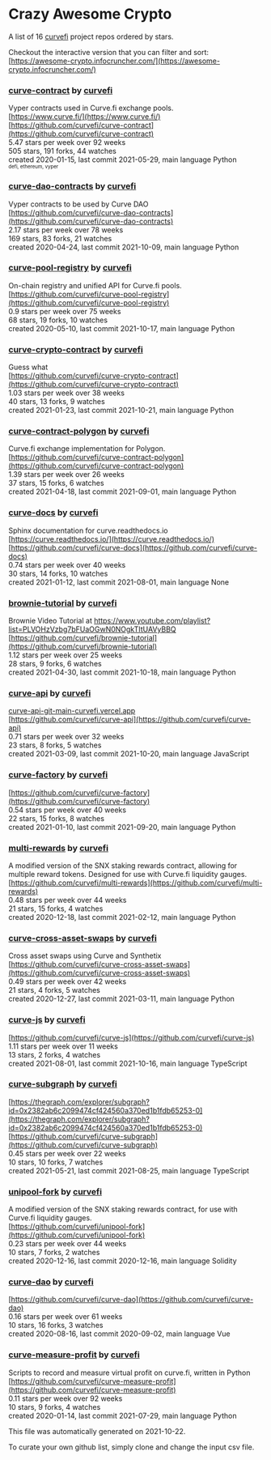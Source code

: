# Crazy Awesome Crypto
A list of 16 [curvefi](https://github.com/curvefi) project repos ordered by stars.  

Checkout the interactive version that you can filter and sort: 
[https://awesome-crypto.infocruncher.com/](https://awesome-crypto.infocruncher.com/)  


### [curve-contract](https://github.com/curvefi/curve-contract) by [curvefi](https://github.com/curvefi)  
Vyper contracts used in Curve.fi exchange pools.  
[https://www.curve.fi/](https://www.curve.fi/)  
[https://github.com/curvefi/curve-contract](https://github.com/curvefi/curve-contract)  
5.47 stars per week over 92 weeks  
505 stars, 191 forks, 44 watches  
created 2020-01-15, last commit 2021-05-29, main language Python  
<sub><sup>defi, ethereum, vyper</sup></sub>


### [curve-dao-contracts](https://github.com/curvefi/curve-dao-contracts) by [curvefi](https://github.com/curvefi)  
Vyper contracts to be used by Curve DAO  
[https://github.com/curvefi/curve-dao-contracts](https://github.com/curvefi/curve-dao-contracts)  
2.17 stars per week over 78 weeks  
169 stars, 83 forks, 21 watches  
created 2020-04-24, last commit 2021-10-09, main language Python  


### [curve-pool-registry](https://github.com/curvefi/curve-pool-registry) by [curvefi](https://github.com/curvefi)  
On-chain registry and unified API for Curve.fi pools.  
[https://github.com/curvefi/curve-pool-registry](https://github.com/curvefi/curve-pool-registry)  
0.9 stars per week over 75 weeks  
68 stars, 19 forks, 10 watches  
created 2020-05-10, last commit 2021-10-17, main language Python  


### [curve-crypto-contract](https://github.com/curvefi/curve-crypto-contract) by [curvefi](https://github.com/curvefi)  
Guess what  
[https://github.com/curvefi/curve-crypto-contract](https://github.com/curvefi/curve-crypto-contract)  
1.03 stars per week over 38 weeks  
40 stars, 13 forks, 9 watches  
created 2021-01-23, last commit 2021-10-21, main language Python  


### [curve-contract-polygon](https://github.com/curvefi/curve-contract-polygon) by [curvefi](https://github.com/curvefi)  
Curve.fi exchange implementation for Polygon.  
[https://github.com/curvefi/curve-contract-polygon](https://github.com/curvefi/curve-contract-polygon)  
1.39 stars per week over 26 weeks  
37 stars, 15 forks, 6 watches  
created 2021-04-18, last commit 2021-09-01, main language Python  


### [curve-docs](https://github.com/curvefi/curve-docs) by [curvefi](https://github.com/curvefi)  
Sphinx documentation for curve.readthedocs.io  
[https://curve.readthedocs.io/](https://curve.readthedocs.io/)  
[https://github.com/curvefi/curve-docs](https://github.com/curvefi/curve-docs)  
0.74 stars per week over 40 weeks  
30 stars, 14 forks, 10 watches  
created 2021-01-12, last commit 2021-08-01, main language None  


### [brownie-tutorial](https://github.com/curvefi/brownie-tutorial) by [curvefi](https://github.com/curvefi)  
Brownie Video Tutorial at https://www.youtube.com/playlist?list=PLVOHzVzbg7bFUaOGwN0NOgkTItUAVyBBQ  
[https://github.com/curvefi/brownie-tutorial](https://github.com/curvefi/brownie-tutorial)  
1.12 stars per week over 25 weeks  
28 stars, 9 forks, 6 watches  
created 2021-04-30, last commit 2021-10-18, main language Python  


### [curve-api](https://github.com/curvefi/curve-api) by [curvefi](https://github.com/curvefi)  
  
[curve-api-git-main-curvefi.vercel.app](curve-api-git-main-curvefi.vercel.app)  
[https://github.com/curvefi/curve-api](https://github.com/curvefi/curve-api)  
0.71 stars per week over 32 weeks  
23 stars, 8 forks, 5 watches  
created 2021-03-09, last commit 2021-10-20, main language JavaScript  


### [curve-factory](https://github.com/curvefi/curve-factory) by [curvefi](https://github.com/curvefi)  
  
[https://github.com/curvefi/curve-factory](https://github.com/curvefi/curve-factory)  
0.54 stars per week over 40 weeks  
22 stars, 15 forks, 8 watches  
created 2021-01-10, last commit 2021-09-20, main language Python  


### [multi-rewards](https://github.com/curvefi/multi-rewards) by [curvefi](https://github.com/curvefi)  
A modified version of the SNX staking rewards contract, allowing for multiple reward tokens. Designed for use with Curve.fi liquidity gauges.  
[https://github.com/curvefi/multi-rewards](https://github.com/curvefi/multi-rewards)  
0.48 stars per week over 44 weeks  
21 stars, 15 forks, 4 watches  
created 2020-12-18, last commit 2021-02-12, main language Python  


### [curve-cross-asset-swaps](https://github.com/curvefi/curve-cross-asset-swaps) by [curvefi](https://github.com/curvefi)  
Cross asset swaps using Curve and Synthetix  
[https://github.com/curvefi/curve-cross-asset-swaps](https://github.com/curvefi/curve-cross-asset-swaps)  
0.49 stars per week over 42 weeks  
21 stars, 4 forks, 5 watches  
created 2020-12-27, last commit 2021-03-11, main language Python  


### [curve-js](https://github.com/curvefi/curve-js) by [curvefi](https://github.com/curvefi)  
  
[https://github.com/curvefi/curve-js](https://github.com/curvefi/curve-js)  
1.11 stars per week over 11 weeks  
13 stars, 2 forks, 4 watches  
created 2021-08-01, last commit 2021-10-16, main language TypeScript  


### [curve-subgraph](https://github.com/curvefi/curve-subgraph) by [curvefi](https://github.com/curvefi)  
  
[https://thegraph.com/explorer/subgraph?id=0x2382ab6c2099474cf424560a370ed1b1fdb65253-0](https://thegraph.com/explorer/subgraph?id=0x2382ab6c2099474cf424560a370ed1b1fdb65253-0)  
[https://github.com/curvefi/curve-subgraph](https://github.com/curvefi/curve-subgraph)  
0.45 stars per week over 22 weeks  
10 stars, 10 forks, 7 watches  
created 2021-05-21, last commit 2021-08-25, main language TypeScript  


### [unipool-fork](https://github.com/curvefi/unipool-fork) by [curvefi](https://github.com/curvefi)  
A modified version of the SNX staking rewards contract, for use with Curve.fi liquidity gauges.  
[https://github.com/curvefi/unipool-fork](https://github.com/curvefi/unipool-fork)  
0.23 stars per week over 44 weeks  
10 stars, 7 forks, 2 watches  
created 2020-12-16, last commit 2020-12-16, main language Solidity  


### [curve-dao](https://github.com/curvefi/curve-dao) by [curvefi](https://github.com/curvefi)  
  
[https://github.com/curvefi/curve-dao](https://github.com/curvefi/curve-dao)  
0.16 stars per week over 61 weeks  
10 stars, 16 forks, 3 watches  
created 2020-08-16, last commit 2020-09-02, main language Vue  


### [curve-measure-profit](https://github.com/curvefi/curve-measure-profit) by [curvefi](https://github.com/curvefi)  
Scripts to record and measure virtual profit on curve.fi, written in Python  
[https://github.com/curvefi/curve-measure-profit](https://github.com/curvefi/curve-measure-profit)  
0.11 stars per week over 92 weeks  
10 stars, 9 forks, 4 watches  
created 2020-01-14, last commit 2021-07-29, main language Python  


This file was automatically generated on 2021-10-22.  

To curate your own github list, simply clone and change the input csv file.  